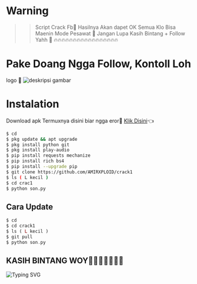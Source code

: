 
# Warning
>> Script Crack Fb🤗
>> Hasilnya Akan dapet OK Semua Klo Bisa Maenin Mode Pesawat 👏
>> Jangan Lupa Kasih Bintang + Follow Yahh 🖕
>> 🔥🔥🔥🔥🔥🔥🔥🔥🔥🔥🔥🔥🔥🔥🔥🔥🔥
# Pake Doang Ngga Follow, Kontoll Loh
logo 🌟
![deskripsi gambar](https://i.ibb.co/PDYG9k9/Screenshot-2022-06-07-00-09-35-347-com-termux.png)
# Instalation
Download apk Termuxnya disini biar ngga eror🌟
[Klik Disini](https://f-droid.org/repo/com.termux_117.apk)👈
```bash
$ cd
$ pkg update && apt upgrade
$ pkg install python git
$ pkg install play-audio
$ pip install requests mechanize
$ pip install rich bs4
$ pip install --upgrade pip
$ git clone https://github.com/AMIRXPLOID/crack1
$ ls ( L kecil )
$ cd crac1
$ python son.py
```
## Cara Update
```php
$ cd
$ cd crack1
$ ls ( L kecil )
$ git pull
$ python son.py
```
## KASIH BINTANG WOY🌟🌟🌟🌟🌟🌟🌟
![Typing SVG](https://readme-typing-svg.herokuapp.com?lines=Selamat+Bersenang-senang....!+)

